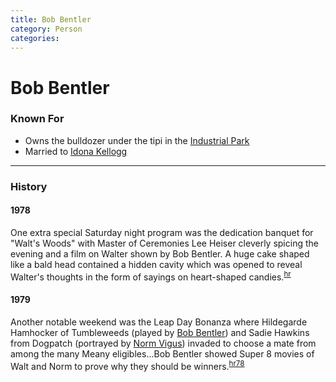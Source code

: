 ```yaml
---
title: Bob Bentler
category: Person
categories:
---
```

# Bob Bentler
### Known For
- Owns the bulldozer under the tipi in the [Industrial Park][ip]
- Married to [Idona Kellogg][ik]

---
### History
#### 1978

One extra special Saturday night program was the dedication banquet for "Walt's Woods" with Master of Ceremonies Lee Heiser cleverly spicing the evening and a film on Walter shown by Bob Bentler. A huge cake shaped like a bald head contained a hidden cavity which was opened to reveal Walter's thoughts in the form of sayings on heart-shaped candies.<sup>[hr][]</sup>

#### 1979

Another notable weekend was the Leap Day Bonanza where Hildegarde Hamhocker of Tumbleweeds (played by [Bob Bentler](Bob-Bentler)) and Sadie Hawkins from Dogpatch (portrayed by [Norm Vigus](Norm-Vigus)) invaded to choose a mate from among the many Meany eligibles...Bob Bentler showed Super 8 movies of Walt and Norm to prove why they should be winners.<sup>[hr78][]</sup>


[ik]: Idona-Kellogg
[ip]: Industrial-Park
[hr]: History-Reports
[hr78]: History-Reports#1978

